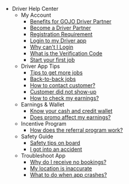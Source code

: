 - Driver Help Center
  - My Account 
    - [Benefits for GOJO Driver Partner](driver/1-benefits-for-driver-partner.md)
    - [Become a Driver Partner](driver/2-become-a-driver-partner.md)
    - [Registration Requirement](driver/3-registration-requirement.md)
    - [Login to my Driver app](driver/4-login-driver-app.md)
    - [Why can't I Login](driver/5-why-cant-i-login.md)
    - [What is the Verification Code](driver/6-verification-code.md)
    - [Start your first job](driver/7-start-firstjob.md)
  - Driver App Tips
    - [Tips to get more jobs](driver/8-tips-more-job.md)
    - [Back-to-back jobs](driver/9-back-to-back-jobs.md)
    - [How to contact customer?](driver/10-contact-customer.md)
    - [Customer did not show-up](driver/11-no-show.md)
    - [How to check my earnings?](driver/12-check-my-earnings.md)
  - Earnings & Wallet
    - [Know your cash and credit wallet](driver/13-cash-credit-wallet.md)
    - [Does promo affect my earnings?](driver/14-does-promo-affect-my-earnings.md)
  - Incentive Program
    - [How does the referral program work?](driver/15-referral-program-guide.md)
  - Safety Guide
    - [Safety tips on board](driver/16-safety-tips-on-board.md)
    - [I got into an accident](driver/17-accident.md)
  - Troubleshoot App
    - [Why do I receive no bookings?](driver/18-no-bookings.md)
    - [My location is inaccurate](driver/19-location-inaccurate.md)
    - [What to do when app crashes?](driver/20-app-crashes.md)
